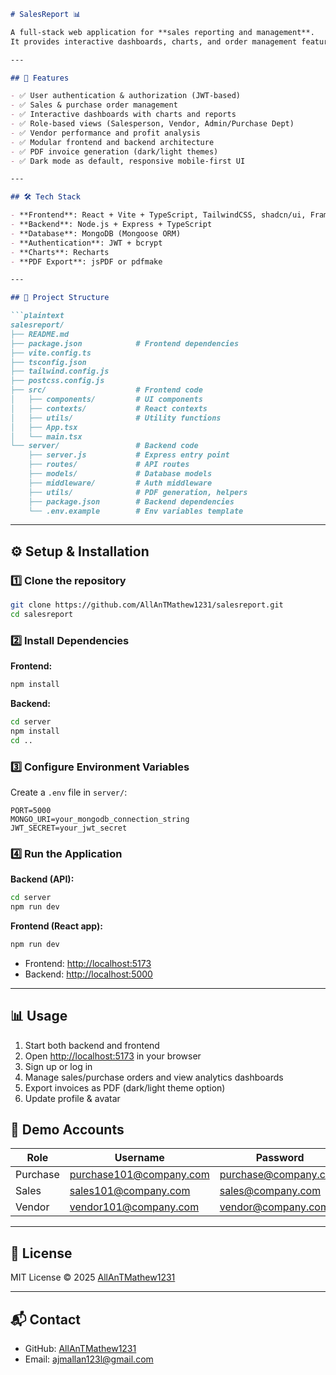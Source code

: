 ````markdown
# SalesReport 📊

A full-stack web application for **sales reporting and management**.  
It provides interactive dashboards, charts, and order management features to help businesses analyze and manage their sales data effectively.

---

## 🚀 Features

- ✅ User authentication & authorization (JWT-based)  
- ✅ Sales & purchase order management  
- ✅ Interactive dashboards with charts and reports  
- ✅ Role-based views (Salesperson, Vendor, Admin/Purchase Dept)  
- ✅ Vendor performance and profit analysis  
- ✅ Modular frontend and backend architecture  
- ✅ PDF invoice generation (dark/light themes)  
- ✅ Dark mode as default, responsive mobile-first UI  

---

## 🛠️ Tech Stack

- **Frontend**: React + Vite + TypeScript, TailwindCSS, shadcn/ui, Framer Motion  
- **Backend**: Node.js + Express + TypeScript  
- **Database**: MongoDB (Mongoose ORM)  
- **Authentication**: JWT + bcrypt  
- **Charts**: Recharts  
- **PDF Export**: jsPDF or pdfmake  

---

## 📂 Project Structure

```plaintext
salesreport/
├── README.md
├── package.json            # Frontend dependencies
├── vite.config.ts
├── tsconfig.json
├── tailwind.config.js
├── postcss.config.js
├── src/                    # Frontend code
│   ├── components/         # UI components
│   ├── contexts/           # React contexts
│   ├── utils/              # Utility functions
│   ├── App.tsx
│   └── main.tsx
└── server/                 # Backend code
    ├── server.js           # Express entry point
    ├── routes/             # API routes
    ├── models/             # Database models
    ├── middleware/         # Auth middleware
    ├── utils/              # PDF generation, helpers
    ├── package.json        # Backend dependencies
    └── .env.example        # Env variables template
````

---

## ⚙️ Setup & Installation

### 1️⃣ Clone the repository

```bash
git clone https://github.com/AllAnTMathew1231/salesreport.git
cd salesreport
```

### 2️⃣ Install Dependencies

**Frontend:**

```bash
npm install
```

**Backend:**

```bash
cd server
npm install
cd ..
```

### 3️⃣ Configure Environment Variables

Create a `.env` file in `server/`:

```env
PORT=5000
MONGO_URI=your_mongodb_connection_string
JWT_SECRET=your_jwt_secret
```

### 4️⃣ Run the Application

**Backend (API):**

```bash
cd server
npm run dev
```

**Frontend (React app):**

```bash
npm run dev
```

* Frontend: [http://localhost:5173](http://localhost:5173)
* Backend: [http://localhost:5000](http://localhost:5000)

---

## 📊 Usage

1. Start both backend and frontend
2. Open [http://localhost:5173](http://localhost:5173) in your browser
3. Sign up or log in
4. Manage sales/purchase orders and view analytics dashboards
5. Export invoices as PDF (dark/light theme option)
6. Update profile & avatar

## 👤 Demo Accounts

| Role     | Username                   | Password             |
| -------- | -------------------------- | -------------------- |
| Purchase | purchase101@company.com    | purchase@company.com |
| Sales    | sales101@company.com       | sales@company.com    |
| Vendor   | vendor101@company.com      | vendor@company.com   |

---


## 📜 License

MIT License © 2025 [AllAnTMathew1231](https://github.com/AllAnTMathew1231)

---

## 📬 Contact

* GitHub: [AllAnTMathew1231](https://github.com/AllAnTMathew1231)
* Email: [ajmallan123l@gmail.com](mailto:ajmallan123l@gmail.com)

```

